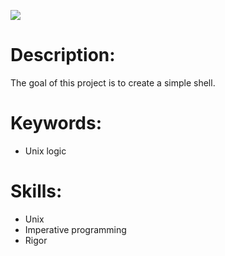 <p>
  <img src="https://www.icegif.com/wp-content/uploads/icegif-4383.gif"/>
</p>

# Description:
<p>
  The goal of this project is to create a simple shell.
</p>

# Keywords:
<ul>
  <li> Unix logic</li>
</ul>

# Skills:
<ul>
  <li>Unix</li>
  <li>Imperative programming</li>
  <li>Rigor</li>
</ul>
